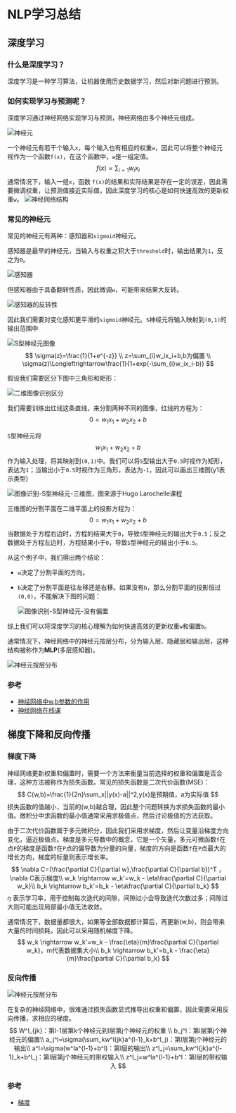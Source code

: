 # NLP学习总结

## 深度学习

### 什么是深度学习？

深度学习是一种学习算法，让机器使用历史数据学习，然后对新问题进行预测。

### 如何实现学习与预测呢？

深度学习通过神经网络实现学习与预测，神经网络由多个神经元组成。

![神经元](NLP学习\神经元.png)

一个神经元有若干个输入`x`，每个输入也有相应的权重`w`，因此可以将整个神经元视作为一个函数`f(x)`，在这个函数中，`w`是一组定值。
$$
f(x)=\sum_{i=1}w_ix_i
$$
通常情况下，输入一组`x`，函数 `f(x)`的结果和实际结果是存在一定的误差，因此需要微调权重，让预测值接近实际值，因此深度学习的核心是如何快速高效的更新权重`w`。
![神经网络结构](NLP学习\神经网络结构.png)

### 常见的神经元

常见的神经元有两种：感知器和`sigmoid`神经元。

感知器是最早的神经元，当输入与权重之积大于`threshold`时，输出结果为`1`，反之为`0`。

![感知器](NLP学习\感知器.png)

但感知器由于具备翻转性质，因此微调`w`，可能带来结果大反转。

![感知器的反转性](NLP学习\感知器的反转性质.png)

因此我们需要对变化感知更平滑的`sigmoid`神经元。`S`神经元将输入映射到`(0,1)`的输出范围中

![S型神经元图像](NLP学习\S型神经元图像.png)
$$
\sigma(z)=\frac{1}{1+e^{-z}}
\\
z=\sum_{i}w_ix_i+b,b为偏置
\\
\sigma(z)\Longleftrightarrow\frac{1}{1+exp(-\sum_{i}w_ix_i-b)}
$$


假设我们需要区分下图中三角形和矩形：

![二维图像识别区分](NLP学习\二维图像识别区分.png)

我们需要训练出红线这条直线，来分割两种不同的图像，红线的方程为：
$$
0=w_1x_1+w_2x_2+b
$$

`S`型神经元将
$$
w_1x_1+w_2x_2+b
$$
作为输入处理，将其映射到`(0,1)`中。我们可以将`S`型输出大于`0.5`时视作为矩形，表达为`1`；当输出小于`0.5`时视作为三角形，表达为`-1`，因此可以画出三维图(y1表示类型)

![图像识别-S型神经元-三维图，图来源于Hugo Larochelle课程](NLP学习\图像识别-S型神经元-三维图.png)

三维图的分割平面在二维平面上的投影方程为：
$$
0=w_1x_1+w_2x_2+b
$$
当数据处于方程右边时，方程的结果大于`0`，导致`S`型神经元的输出大于`0.5`；反之数据处于方程左边时，方程结果小于`0`，导致`S`型神经元的输出小于`0.5`。

从这个例子中，我们得出两个结论：

- `w`决定了分割平面的方向。

- `b`决定了分割平面是往左移还是右移。如果没有`b`，那么分割平面的投影恒过`(0,0)`，不能解决下图的问题：

  ![图像识别-S型神经元-没有偏置](D:\Myself\notebook\深度学习\NLP学习\图像识别-S型神经元-没有偏置.png)

综上我们可以将深度学习的核心理解为如何快速高效的更新权重`w`和偏置`b`。

通常情况下，神经网络中的神经元按层分布，分为输入层、隐藏层和输出层，这种结构被称作为**MLP**(多层感知器)。

![神经元按层分布](NLP学习/神经元按层分布.png)

### 参考

- [神经网络中w,b参数的作用](https://blog.csdn.net/xwd18280820053/article/details/70681750)
- [神经网络在线课](https://posts.careerengine.us/p/5afbd565e0524d5d843b98f7)

## 梯度下降和反向传播

### 梯度下降

神经网络更新权重和偏置时，需要一个方法来衡量当前选择的权重和偏置是否合理，这种方法被称作为损失函数。常见的损失函数是二次代价函数(MSE)：
$$
C(w,b)=\frac{1}{2n}\sum_x||y(x)-a||^2,y(x)是预期值，a为实际值
$$
损失函数的值越小，当前的(w,b)越合理，因此整个问题转换为求损失函数的最小值。微积分中求函数的最小值通常采用求极值点，然后讨论极值的方法获取。

由于二次代价函数属于多元微积分，因此我们采用求梯度，然后让变量沿梯度方向变化，逼近极值点。梯度是多元导数中的概念，它是一个矢量，多元可微函数`f`在点`P`的梯度是函数`f`在`P`点的偏导数为分量的向量，梯度的方向是函数`f`在`P`点最大的增长方向，梯度的标量则表示增长率。
$$
\nabla C=(\frac{\partial C}{\partial w},\frac{\partial C}{\partial b})^T ，\nabla C表示梯度\\
w_k \rightarrow w_k'=w_k - \eta\frac{\partial C}{\partial w_k}\\
b_k \rightarrow b_k'=b_k - \eta\frac{\partial C}{\partial b_k}
$$
$\eta$ 表示学习率，用于控制每次迭代的间隙，间隙过小会导致迭代次数过多；间隙过大则可能出现局部最小值无法收敛。

通常情况下，数据量都很大，如果等全部数据都计算后，再更新(w,b)，则会带来大量的时间损耗，因此可以采用随机梯度下降。
$$
w_k \rightarrow w_k'=w_k - \frac{\eta}{m}\frac{\partial C}{\partial w_k}，m代表数据集大小\\
b_k \rightarrow b_k'=b_k - \frac{\eta}{m}\frac{\partial C}{\partial b_k}
$$

### 反向传播

![神经元按层分布](NLP学习/神经元按层分布.png)

在复杂的神经网络中，很难通过损失函数显式推导出权重和偏置，因此需要采用反向传播，求相应的梯度。
$$
W^l_{jk}：第l-1层第k个神经元到l层第j个神经元的权重 \\
b_j^l：第l层第j个神经元的偏置\\
a_j^l=\sigma(\sum_kw^l{jk}a^{l-1}_k+b^l_j)：第l层第j个神经元的输出\\
a^l=\sigma(w^la^{l-1}+b^l)：第l层的输出\\
z^l_j=\sum_kw^l{jk}a^{l-1}_k+b^l_j：第l层第j个神经元的带权输入\\
z^l_j=w^la^{l-1}+b^l：第l层的带权输入
$$


### 参考

- [梯度]([https://zh.wikipedia.org/wiki/%E6%A2%AF%E5%BA%A6](https://zh.wikipedia.org/wiki/梯度))